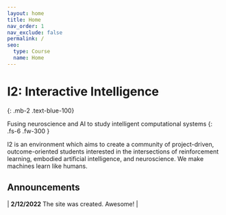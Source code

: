 ```yaml
---
layout: home
title: Home
nav_order: 1
nav_exclude: false
permalink: /
seo:
  type: Course
  name: Home
---
```


# I2: Interactive Intelligence
{: .mb-2 .text-blue-100}

Fusing neuroscience and AI to study intelligent computational systems
{: .fs-6 .fw-300 }

I2 is an environment which aims to create a community of project-driven, outcome-oriented students interested in the intersections of reinforcement learning, embodied artificial intelligence, and neuroscience. We make machines learn like humans.

## Announcements

| **2/12/2022** The site was created. Awesome! |
